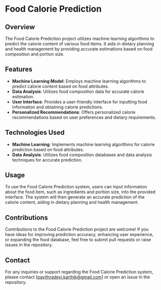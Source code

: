 # Food Calorie Prediction

## Overview
The Food Calorie Prediction project utilizes machine learning algorithms to predict the calorie content of various food items. It aids in dietary planning and health management by providing accurate estimations based on food composition and portion size.

## Features
- **Machine Learning Model**: Employs machine learning algorithms to predict calorie content based on food attributes.
- **Data Analysis**: Utilizes food composition data for accurate calorie estimation.
- **User Interface**: Provides a user-friendly interface for inputting food information and obtaining calorie predictions.
- **Personalized Recommendations**: Offers personalized calorie recommendations based on user preferences and dietary requirements.

## Technologies Used
- **Machine Learning**: Implements machine learning algorithms for calorie prediction based on food attributes.
- **Data Analysis**: Utilizes food composition databases and data analysis techniques for accurate prediction.

## Usage
To use the Food Calorie Prediction system, users can input information about the food item, such as ingredients and portion size, into the provided interface. The system will then generate an accurate prediction of the calorie content, aiding in dietary planning and health management.

## Contributions
Contributions to the Food Calorie Prediction project are welcome! If you have ideas for improving prediction accuracy, enhancing user experience, or expanding the food database, feel free to submit pull requests or raise issues in the repository.

## Contact
For any inquiries or support regarding the Food Calorie Prediction system, please contact [pavithradevi.karthik@gmail.com] or open an issue in the repository.
